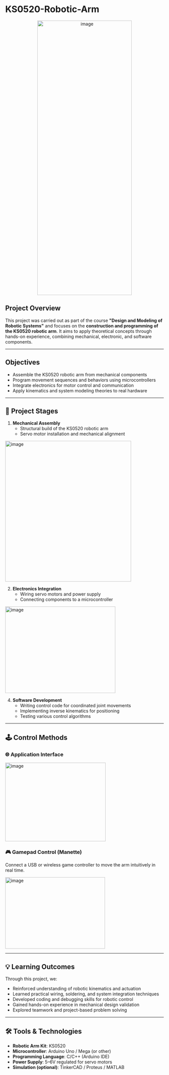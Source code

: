 # KS0520-Robotic-Arm

<p align="center">
<img width="300" height="872" alt="image" src="https://github.com/user-attachments/assets/3fa00e4d-1750-4848-900d-e36e94db7380" />
</p>

## Project Overview

This project was carried out as part of the course **"Design and Modeling of Robotic Systems"** and focuses on the **construction and programming of the KS0520 robotic arm**. It aims to apply theoretical concepts through hands-on experience, combining mechanical, electronic, and software components.

---

## Objectives

- Assemble the KS0520 robotic arm from mechanical components
- Program movement sequences and behaviors using microcontrollers
- Integrate electronics for motor control and communication
- Apply kinematics and system modeling theories to real hardware

---

## 🔩 Project Stages

1. **Mechanical Assembly**  
   - Structural build of the KS0520 robotic arm  
   - Servo motor installation and mechanical alignment
  
<img width="400" height="447" alt="image" src="https://github.com/user-attachments/assets/9ac4db1f-58d0-49bc-9803-177eca5fae42" />

     

2. **Electronics Integration**  
   - Wiring servo motors and power supply  
   - Connecting components to a microcontroller


 <img width="350" height="275" alt="image" src="https://github.com/user-attachments/assets/57c111f3-4b07-4698-a6e4-6ebbc251d119" />


4. **Software Development**  
   - Writing control code for coordinated joint movements  
   - Implementing inverse kinematics for positioning  
   - Testing various control algorithms

---

## 🕹️ Control Methods

### 🌐 Application Interface  

<img width="319" height="250" alt="image" src="https://github.com/user-attachments/assets/0928be78-6aa5-418d-ac1b-6d16db37309e" />


### 🎮 Gamepad Control (Manette)  
Connect a USB or wireless game controller to move the arm intuitively in real time.

<img width="317" height="227" alt="image" src="https://github.com/user-attachments/assets/01aaed8f-52b4-4c5f-8433-c959fce1ba34" />


---

## 💡 Learning Outcomes

Through this project, we:

- Reinforced understanding of robotic kinematics and actuation  
- Learned practical wiring, soldering, and system integration techniques  
- Developed coding and debugging skills for robotic control  
- Gained hands-on experience in mechanical design validation  
- Explored teamwork and project-based problem solving

---

## 🛠 Tools & Technologies

- **Robotic Arm Kit**: KS0520  
- **Microcontroller**: Arduino Uno / Mega (or other)  
- **Programming Language**: C/C++ (Arduino IDE)  
- **Power Supply**: 5–6V regulated for servo motors  
- **Simulation (optional)**: TinkerCAD / Proteus / MATLAB









